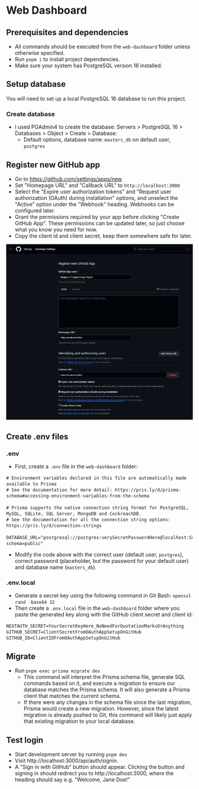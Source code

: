 # Web Dashboard
## Prerequisites and dependencies
- All commands should be executed from the `web-dashboard` folder unless otherwise specified.
- Run `pnpm i` to install project dependencies.
- Make sure your system has PostgreSQL version 16 installed.
  
## Setup database
You will need to set up a local PostgreSQL 16 database to run this project.

### Create database
- I used PGAdmin4 to create the database: Servers > PostgreSQL 16 > Databases > Object > Create > Database:
	- Default options, database name: `masters_db` on default user, `postgres`

## Register new GitHub app
- Go to https://github.com/settings/apps/new
- Set "Homepage URL" and "Callback URL" to `http://localhost:3000`
- Select the "Expire user authorization tokens" and "Request user authorization (OAuth) during installation" options, and unselect the "Active" option under the "Webhook" heading. Webhooks can be configured later.
- Grant the permissions required by your app before clicking "Create GitHub App". These permissions can be updated later, so just choose what you know you need for now.
- Copy the client id and client secret, keep them somewhere safe for later.

![](img/github_reg_app.png)

## Create .env files
### .env
- First, create a `.env` file in the `web-dashboard` folder:
```
# Environment variables declared in this file are automatically made available to Prisma
# See the documentation for more detail: https://pris.ly/d/prisma-schema#accessing-environment-variables-from-the-schema

# Prisma supports the native connection string format for PostgreSQL, MySQL, SQLite, SQL Server, MongoDB and CockroachDB.
# See the documentation for all the connection string options: https://pris.ly/d/connection-strings

DATABASE_URL="postgresql://postgres:verySecretPasswordHere@localhost:5432/masters_db?schema=public"
```
- Modify the code above with the correct user (default user, `postgres`), correct password (placeholder, but the password for your default user) and database name (`masters_db`).

### .env.local
- Generate a secret key using the following command in Git Bash: `openssl rand -base64 32`
- Then create a `.env.local` file in the `web-dashboard` folder where you paste the generated key along with the GitHub client secret and client id:
```
NEXTAUTH_SECRET=YourSecretKeyHere_NoNeedForQuotationMarksOrAnything
GITHUB_SECRET=ClientSecretFromOAuthAppSetupOnGitHub
GITHUB_ID=ClientIDFromOAuthAppSetupOnGitHub
```

## Migrate
- Run `pnpm exec prisma migrate dev`
	- This command will interpret the Prisma schema file, generate SQL commands based on it, and execute a migration to ensure our database matches the Prisma schema. It will also generate a Prisma client that matches the current schema.
	- If there were any changes in the schema file since the last migration, Prisma would create a new migration. However, since the latest migration is already pushed to Git, this command will likely just apply that existing migration to your local database.
  
## Test login
- Start development server by running `pnpm dev`
- Visit http://localhost:3000/api/auth/signin. 
- A "Sign in with GitHub" button should appear. Clicking the button and signing in should redirect you to http://localhost:3000, where the heading should say e.g. "Welcome, Jane Doe!"
